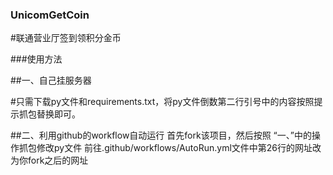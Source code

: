 ### UnicomGetCoin


#联通营业厅签到领积分金币


###使用方法

##一、自己挂服务器

  #只需下载py文件和requirements.txt，将py文件倒数第二行引号中的内容按照提示抓包替换即可。
  
##二、利用github的workflow自动运行
  首先fork该项目，然后按照 “一、”中的操作抓包修改py文件
  前往.github/workflows/AutoRun.yml文件中第26行的网址改为你fork之后的网址

